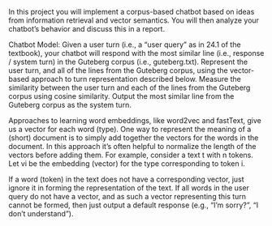 In this project you will implement a corpus-based chatbot based on ideas from information retrieval and vector semantics. You will then analyze your chatbot’s behavior and discuss this in a report.

Chatbot Model:
Given a user turn (i.e., a “user query” as in 24.1 of the textbook), your chatbot will respond with the most similar line (i.e., response / system turn) in the Guteberg corpus (i.e., guteberg.txt). Represent the user turn, and all of the lines from the Guteberg corpus, using the vector-based approach to turn representation described below. Measure the similarity between the user turn and each of the lines from the Guteberg corpus using cosine similarity. Output the most similar line from the Guteberg corpus as the system turn.

Approaches to learning word embeddings, like word2vec and fastText, give us a vector for each word (type). One way to represent the meaning of a (short) document is to simply add together the vectors for the words in the document. In this approach it’s often helpful to normalize the length of the vectors before adding them.
For example, consider a text t with n tokens. Let vi be the embedding (vector) for the type corresponding to token i.

If a word (token) in the text does not have a corresponding vector, just ignore it in forming the representation of the text. If all words in the user query do not have a vector, and as such a vector representing this turn cannot be formed, then just output a default response (e.g., “I’m sorry?”, “I don’t understand”).
